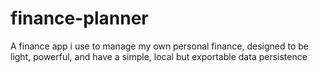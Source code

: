 # finance-planner
A finance app i use to manage my own personal finance, designed to be light, powerful, and have a simple, local but exportable data persistence
